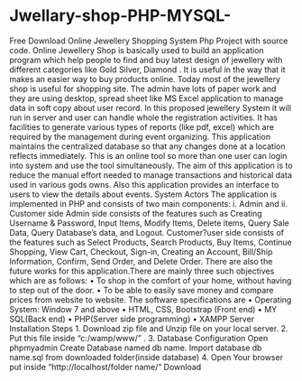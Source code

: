 # Jwellary-shop-PHP-MYSQL-
Free Download Online Jewellery Shopping System Php Project with source code. Online Jewellery Shop is basically used to build an application program which help people to find and buy latest design of jewellery with different categories like Gold Silver, Diamond . It is useful in the way that it makes an easier way to buy products online.  Today most of the jewellery shop is useful for shopping site. The admin have lots of paper work and they are using desktop, spread sheet like MS Excel application to manage data in soft copy about user record. In this proposed jewellery System it will run in server and user can handle whole the registration activities. It has facilities to generate various types of reports (like pdf, excel) which are required by the management during event organizing.  This application maintains the centralized database so that any changes done at a location reflects immediately. This is an online tool so more than one user can login into system and use the tool simultaneously.  The aim of this application is to reduce the manual effort needed to manage transactions and historical data used in various gods owns. Also this application provides an interface to users to view the details about events.     System Actors The application is implemented in PHP and consists of two main components: i. Admin and ii. Customer side  Admin side consists of the features such as Creating Username &amp; Password, Input Items, Modify Items, Delete items, Query Sale Data, Query Database’s data, and Logout.  Customer?user side consists of the features such as Select Products, Search Products, Buy Items, Continue Shopping, View Cart, Checkout, Sign-in, Creating an Account, Bill/Ship Information, Confirm, Send Order, and Delete Order. There are also the future works for this application.There are mainly three such objectives which are as follows:  • To shop in the comfort of your home, without having to step out of the door. • To be able to easily save money and compare prices from website to website.  The software specifications are • Operating System: Window 7 and above • HTML, CSS, Bootstrap (Front end) • MY SQL(Back end) • PHP(Server side programming) • XAMPP Server     Installation Steps 1. Download zip file and Unzip file on your local server. 2. Put this file inside “c:/wamp/www/” . 3. Database Configuration Open phpmyadmin Create Database named db name. Import database db name.sql from downloaded folder(inside database) 4. Open Your browser put inside “http://localhost/folder name/“     Download
